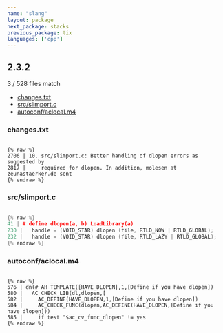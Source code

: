 ```yaml
---
name: "slang"
layout: package
next_package: stacks
previous_package: tix
languages: ['cpp']
---
```

## 2.3.2
3 / 528 files match

 - [changes.txt](#changestxt)
 - [src/slimport.c](#srcslimportc)
 - [autoconf/aclocal.m4](#autoconfaclocalm4)

### changes.txt

```

{% raw %}
2706 | 10. src/slimport.c: Better handling of dlopen errors as suggested by
2817 |     required for dlopen. In addition, molesen at zeunastaerker.de sent
{% endraw %}

```
### src/slimport.c

```cpp

{% raw %}
41 | # define dlopen(a, b) LoadLibrary(a)
230 | 	handle = (VOID_STAR) dlopen (file, RTLD_NOW | RTLD_GLOBAL);
232 | 	handle = (VOID_STAR) dlopen (file, RTLD_LAZY | RTLD_GLOBAL);
{% endraw %}

```
### autoconf/aclocal.m4

```

{% raw %}
576 | dnl# AH_TEMPLATE([HAVE_DLOPEN],1,[Define if you have dlopen])
580 |   AC_CHECK_LIB(dl,dlopen,[
582 |     AC_DEFINE(HAVE_DLOPEN,1,[Define if you have dlopen])
584 |     AC_CHECK_FUNC(dlopen,AC_DEFINE(HAVE_DLOPEN,[Define if you have dlopen]))
585 |     if test "$ac_cv_func_dlopen" != yes
{% endraw %}

```